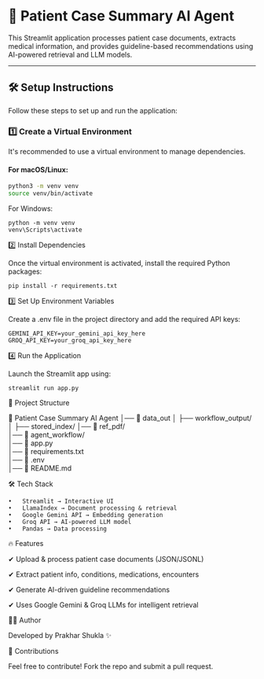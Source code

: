 # 🏥 Patient Case Summary AI Agent

This Streamlit application processes patient case documents, extracts medical information, and provides guideline-based recommendations using AI-powered retrieval and LLM models.

---

## 🛠 Setup Instructions

Follow these steps to set up and run the application:

### 1️⃣ **Create a Virtual Environment**
It's recommended to use a virtual environment to manage dependencies.

#### **For macOS/Linux:**
```bash
python3 -m venv venv
source venv/bin/activate
```
For Windows:
```
python -m venv venv
venv\Scripts\activate
```
2️⃣ Install Dependencies

Once the virtual environment is activated, install the required Python packages:
```
pip install -r requirements.txt
```
3️⃣ Set Up Environment Variables

Create a .env file in the project directory and add the required API keys:
```
GEMINI_API_KEY=your_gemini_api_key_here
GROQ_API_KEY=your_groq_api_key_here
```
4️⃣ Run the Application

Launch the Streamlit app using:
```
streamlit run app.py
```
📂 Project Structure

📁 Patient Case Summary AI Agent
│── 📂 data_out
│   ├── workflow_output/
│   ├── stored_index/
│── 📂 ref_pdf/             
│── 📂 agent_workflow/      
│── 📜 app.py              
│── 📜 requirements.txt      
│── 📜 .env                 
│── 📜 README.md         

🛠 Tech Stack

	•	Streamlit → Interactive UI
	•	LlamaIndex → Document processing & retrieval
	•	Google Gemini API → Embedding generation
	•	Groq API → AI-powered LLM model
	•	Pandas → Data processing

🔥 Features

✔ Upload & process patient case documents (JSON/JSONL)

✔ Extract patient info, conditions, medications, encounters

✔ Generate AI-driven guideline recommendations

✔ Uses Google Gemini & Groq LLMs for intelligent retrieval

👨‍💻 Author

Developed by Prakhar Shukla ✨

🌟 Contributions

Feel free to contribute! Fork the repo and submit a pull request.
